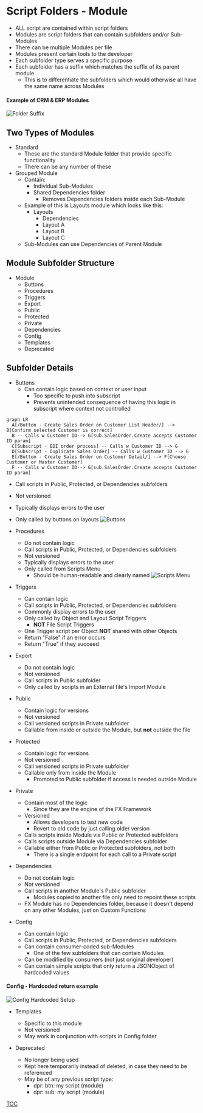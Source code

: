 # Script Folders - Module
- ALL script are contained within script folders
- Modules are script folders that can contain subfolders and/or Sub-Modules
- There can be multiple Modules per file
- Modules present certain tools to the developer
- Each subfolder type serves a specific purpose
- Each subfolder has a suffix which matches the suffix of its parent module
  - This is to differentiate the subfolders which would otherwise all have the same name across Modules

#### Example of CRM & ERP Modules
![Folder Suffix](Screenshots/Screenshot_Modules.png)

## Two Types of Modules
- Standard
  - These are the standard Module folder that provide specific functionality
  - There can be any number of these
- Grouped Module
  - Contain:
    - Individual Sub-Modules
    - Shared Dependencies folder
      - Removes Dependencies folders inside each Sub-Module
  - Example of this is Layouts module which looks like this:
    - Layouts
      - Dependencies
      - Layout A
      - Layout B
      - Layout C
  - Sub-Modules can use Dependencies of Parent Module

## Module Subfolder Structure

- Module
  - Buttons
  - Procedures
  - Triggers
  - Export
  - Public
  - Protected
  - Private
  - Dependencies
  - Config
  - Templates
  - Deprecated 

## Subfolder Details

- Buttons
  - Can contain logic based on context or user input
    - Too specific to push into subscript
    - Prevents unintended consequence of having this logic in subscript where context not controlled

```mermaid
graph LR
  A[/Button - Create Sales Order on Customer List Header/] --> B[Confirm selected Customer is correct] 
  B -- Calls w Customer ID--> G[sub.SalesOrder.Create accepts Customer ID param] 
  C[Subscript - EDI order process] -- Calls w Customer ID --> G
  D[Subscript - Duplicate Sales Order] -- Calls w Customer ID --> G
  E[/Button - Create Sales Order on Customer Detail/] --> F[Choose Customer or Master Customer] 
  F -- Calls w Customer ID--> G[sub.SalesOrder.Create accepts Customer ID param] 
```

  - Call scripts in Public, Protected, or Dependencies subfolders
  - Not versioned
  - Typically displays errors to the user
  - Only called by buttons on layouts
    ![Buttons](Screenshots/Screenshot_Buttons.png)

- Procedures
  - Do not contain logic
  - Call scripts in Public, Protected, or Dependencies subfolders
  - Not versioned
  - Typically displays errors to the user
  - Only called from Scripts Menu
    - Should be human-readable and clearly named 
    ![Scripts Menu](Screenshots/Screenshot_Procedures.png)

- Triggers
  - Can contain logic
  - Call scripts in Public, Protected, or Dependencies subfolders
  - Commonly display errors to the user
  - Only called by Object and Layout Script Triggers
    - **NOT** File Script Triggers 
  - One Trigger script per Object **NOT** shared with other Objects
  - Return "False" if an error occurs
  - Return "True" if they succeed

- Export
  - Do not contain logic
  - Not versioned
  - Call scripts in Public subfolder
  - Only called by scripts in an External file's Import Module

- Public
  - Contain logic for versions
  - Not versioned
  - Call versioned scripts in Private subfolder
  - Callable from inside or outside the Module, but **not** outside the file

- Protected
  - Contain logic for versions
  - Not versioned
  - Call versioned scripts in Private subfolder
  - Callable only from inside the Module
    - Promoted to Public subfolder if access is needed outside Module

- Private
  - Contain most of the logic
    - Since they are the engine of the FX Framework 
  - Versioned
    - Allows developers to test new code
    - Revert to old code by just calling older version
  - Calls scripts inside Module via Public or Protected subfolders
  - Calls scripts outside Module via Dependencies subfolder 
  - Callable either from Public or Protected subfolders, not both
    - There is a single endpoint for each call to a Private script

- Dependencies
  - Do not contain logic
  - Not versioned
  - Call scripts in another Module's Public subfolder
    - Modules copied to another file only need to repoint these scripts
  - FX Module has no Dependencies folder, because it doesn't depend on any other Modules, just on Custom Functions

- Config
  - Can contain logic
  - Call scripts in Public, Protected, or Dependencies subfolders
  - Can contain consumer-coded sub-Modules
    - One of the few subfolders that can contain Modules
  - Can be modified by consumers (not just original developer)
  - Can contain simple scripts that only return a JSONObject of hardcoded values

#### Config - Hardcoded return example

  ![Config Hardcoded Setup](Screenshots/Screenshot_Config.png)

- Templates
  - Specific to this module
  - Not versioned
  - May work in conjunction with scripts in Config folder

- Deprecated
  - No longer being used 
  - Kept here temporarily instead of deleted, in case they need to be referenced
  - May be of any previous script type:
    - dpr: btn: my script (module)
    - dpr: sub: my script (module) 

[TOC](TOC.md)
